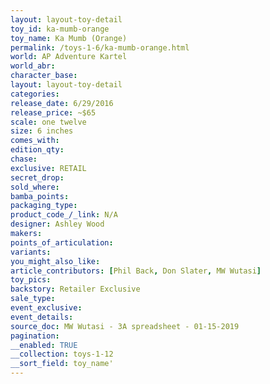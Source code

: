 ```yaml
---
layout: layout-toy-detail 
toy_id: ka-mumb-orange
toy_name: Ka Mumb (Orange)
permalink: /toys-1-6/ka-mumb-orange.html
world: AP Adventure Kartel
world_abr: 
character_base: 
layout: layout-toy-detail
categories: 
release_date: 6/29/2016
release_price: ~$65
scale: one twelve
size: 6 inches
comes_with: 
edition_qty: 
chase: 
exclusive: RETAIL
secret_drop: 
sold_where: 
bamba_points: 
packaging_type: 
product_code_/_link: N/A
designer: Ashley Wood
makers: 
points_of_articulation: 
variants: 
you_might_also_like: 
article_contributors: [Phil Back, Don Slater, MW Wutasi]
toy_pics: 
backstory: Retailer Exclusive
sale_type: 
event_exclusive: 
event_details: 
source_doc: MW Wutasi - 3A spreadsheet - 01-15-2019
pagination: 
__enabled: TRUE
__collection: toys-1-12
__sort_field: toy_name'
---
```

